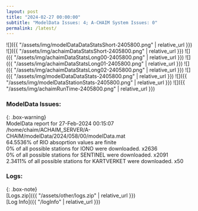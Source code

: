 ```yaml
---
layout: post
title: "2024-02-27 00:00:00"
subtitle: "ModelData Issues: 4; A-CHAIM System Issues: 0"
permalink: /latest/
---
```


![]({{ "/assets/img/modelDataDataStatsShort-2405800.png" | relative_url }})
![]({{ "/assets/img/achaimDataStatsShort-2405800.png" | relative_url }})
![]({{ "/assets/img/achaimDataStatsLong00-2405800.png" | relative_url }})
![]({{ "/assets/img/achaimDataStatsLong01-2405800.png" | relative_url }})
![]({{ "/assets/img/achaimDataStatsLong02-2405800.png" | relative_url }})
![]({{ "/assets/img/modelDataDataStats-2405800.png" | relative_url }})
![]({{ "/assets/img/modelDataStationStats-2405800.png" | relative_url }})
![]({{ "/assets/img/achaimRunTime-2405800.png" | relative_url }})


### ModelData Issues:  
  
{: .box-warning}  
 ModelData report for 27-Feb-2024 00:15:07   
 /home/chaim/ACHAIM_SERVER/A-CHAIM/modelData/2024/058/00/modelData.mat   
 64.5536% of RIO absoprtion values are finite   
 0% of all possible stations for IONO were downloaded. x2636   
 0% of all possible stations for SENTINEL were downloaded. x2091   
 2.3411% of all possible stations for KARTVERKET were downloaded. x50   
  


### Logs:  
  
{: .box-note}  
[Logs.zip]({{ "/assets/other/logs.zip" | relative_url }})  
[Log Info]({{ "/logInfo" | relative_url }})  
